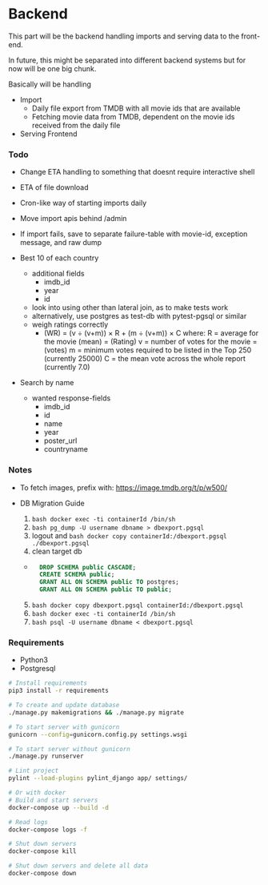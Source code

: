 # Backend

This part will be the backend handling imports and serving data to the front-end.

In future, this might be separated into different backend systems but for now will be one big chunk.


Basically will be handling
* Import
  - Daily file export from TMDB with all movie ids that are available
  - Fetching movie data from TMDB, dependent on the movie ids received from the daily file
* Serving Frontend

### Todo

* Change ETA handling to something that doesnt require interactive shell
* ETA of file download
* Cron-like way of starting imports daily
* Move import apis behind /admin
* If import fails, save to separate failure-table with movie-id, exception message, and raw dump

* Best 10 of each country
	- additional fields
		- imdb_id
		- year
		- id
	- look into using other than lateral join, as to make tests work
	- alternatively, use postgres as test-db with pytest-pgsql or similar
	- weigh ratings correctly
		- (WR) = (v ÷ (v+m)) × R + (m ÷ (v+m)) × C where:
          R = average for the movie (mean) = (Rating)
          v = number of votes for the movie = (votes)
          m = minimum votes required to be listed in the Top 250 (currently 25000)
          C = the mean vote across the whole report (currently 7.0)
* Search by name
	- wanted response-fields
		- imdb_id
		- id
		- name
		- year
		- poster_url
		- countryname


### Notes
* To fetch images, prefix with: https://image.tmdb.org/t/p/w500/

* DB Migration Guide
  1. ```bash docker exec -ti containerId /bin/sh ```
  2. ```bash pg_dump -U username dbname > dbexport.pgsql ```
  3. logout and ```bash docker copy containerId:/dbexport.pgsql ./dbexport.pgsql ```
  4. clean target db 
    - ```sql
        DROP SCHEMA public CASCADE;
        CREATE SCHEMA public;
        GRANT ALL ON SCHEMA public TO postgres;
        GRANT ALL ON SCHEMA public TO public;
        ```
  5. ```bash docker copy dbexport.pgsql containerId:/dbexport.pgsql ```
  6. ```bash docker exec -ti containerId /bin/sh ```
  7. ```bash psql -U username dbname < dbexport.pgsql ```



### Requirements

* Python3
* Postgresql


```bash
# Install requirements
pip3 install -r requirements

# To create and update database
./manage.py makemigrations && ./manage.py migrate

# To start server with gunicorn
gunicorn --config=gunicorn.config.py settings.wsgi

# To start server without gunicorn
./manage.py runserver

# Lint project
pylint --load-plugins pylint_django app/ settings/

# Or with docker
# Build and start servers
docker-compose up --build -d

# Read logs
docker-compose logs -f

# Shut down servers
docker-compose kill

# Shut down servers and delete all data
docker-compose down
```